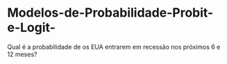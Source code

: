 # Modelos-de-Probabilidade-Probit-e-Logit-
Qual é a probabilidade de os EUA entrarem em recessão nos próximos 6 e 12 meses?
